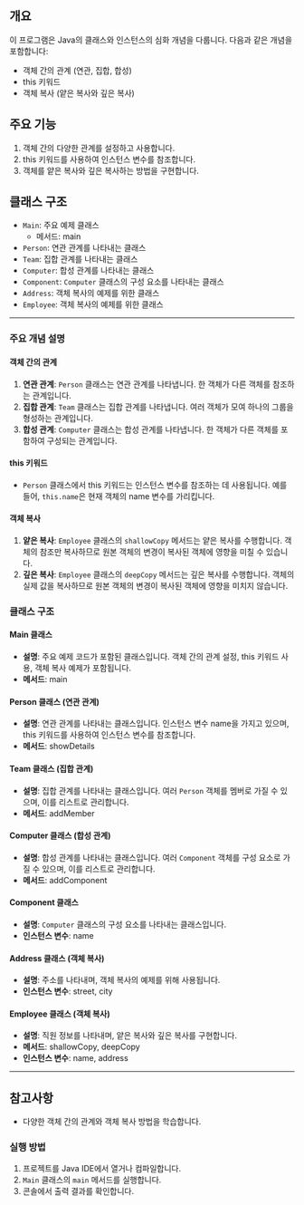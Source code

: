 ## 개요
이 프로그램은 Java의 클래스와 인스턴스의 심화 개념을 다룹니다. 다음과 같은 개념을 포함합니다:

- 객체 간의 관계 (연관, 집합, 합성)
- this 키워드
- 객체 복사 (얕은 복사와 깊은 복사)

## 주요 기능
1. 객체 간의 다양한 관계를 설정하고 사용합니다.
2. this 키워드를 사용하여 인스턴스 변수를 참조합니다.
3. 객체를 얕은 복사와 깊은 복사하는 방법을 구현합니다.

## 클래스 구조
- `Main`: 주요 예제 클래스
  - 메서드: main
- `Person`: 연관 관계를 나타내는 클래스
- `Team`: 집합 관계를 나타내는 클래스
- `Computer`: 합성 관계를 나타내는 클래스
- `Component`: `Computer` 클래스의 구성 요소를 나타내는 클래스
- `Address`: 객체 복사의 예제를 위한 클래스
- `Employee`: 객체 복사의 예제를 위한 클래스

---

### 주요 개념 설명

#### 객체 간의 관계
1. **연관 관계**: `Person` 클래스는 연관 관계를 나타냅니다. 한 객체가 다른 객체를 참조하는 관계입니다.
2. **집합 관계**: `Team` 클래스는 집합 관계를 나타냅니다. 여러 객체가 모여 하나의 그룹을 형성하는 관계입니다.
3. **합성 관계**: `Computer` 클래스는 합성 관계를 나타냅니다. 한 객체가 다른 객체를 포함하여 구성되는 관계입니다.

#### this 키워드
- `Person` 클래스에서 this 키워드는 인스턴스 변수를 참조하는 데 사용됩니다. 예를 들어, `this.name`은 현재 객체의 name 변수를 가리킵니다.

#### 객체 복사
1. **얕은 복사**: `Employee` 클래스의 `shallowCopy` 메서드는 얕은 복사를 수행합니다. 객체의 참조만 복사하므로 원본 객체의 변경이 복사된 객체에 영향을 미칠 수 있습니다.
2. **깊은 복사**: `Employee` 클래스의 `deepCopy` 메서드는 깊은 복사를 수행합니다. 객체의 실제 값을 복사하므로 원본 객체의 변경이 복사된 객체에 영향을 미치지 않습니다.

### 클래스 구조

#### Main 클래스
- **설명**: 주요 예제 코드가 포함된 클래스입니다. 객체 간의 관계 설정, this 키워드 사용, 객체 복사 예제가 포함됩니다.
- **메서드**: main

#### Person 클래스 (연관 관계)
- **설명**: 연관 관계를 나타내는 클래스입니다. 인스턴스 변수 name을 가지고 있으며, this 키워드를 사용하여 인스턴스 변수를 참조합니다.
- **메서드**: showDetails

#### Team 클래스 (집합 관계)
- **설명**: 집합 관계를 나타내는 클래스입니다. 여러 `Person` 객체를 멤버로 가질 수 있으며, 이를 리스트로 관리합니다.
- **메서드**: addMember

#### Computer 클래스 (합성 관계)
- **설명**: 합성 관계를 나타내는 클래스입니다. 여러 `Component` 객체를 구성 요소로 가질 수 있으며, 이를 리스트로 관리합니다.
- **메서드**: addComponent

#### Component 클래스
- **설명**: `Computer` 클래스의 구성 요소를 나타내는 클래스입니다.
- **인스턴스 변수**: name

#### Address 클래스 (객체 복사)
- **설명**: 주소를 나타내며, 객체 복사의 예제를 위해 사용됩니다.
- **인스턴스 변수**: street, city

#### Employee 클래스 (객체 복사)
- **설명**: 직원 정보를 나타내며, 얕은 복사와 깊은 복사를 구현합니다.
- **메서드**: shallowCopy, deepCopy
- **인스턴스 변수**: name, address

---

## 참고사항
- 다양한 객체 간의 관계와 객체 복사 방법을 학습합니다.

### 실행 방법

1. 프로젝트를 Java IDE에서 열거나 컴파일합니다.
2. `Main` 클래스의 `main` 메서드를 실행합니다.
3. 콘솔에서 출력 결과를 확인합니다.